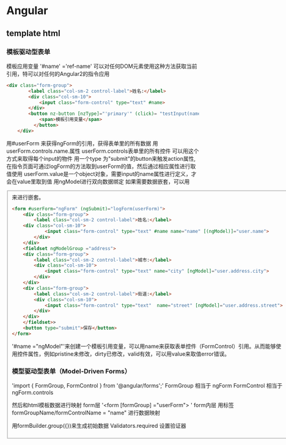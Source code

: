 # Angular 
## template html
### 模板驱动型表单
模板应用变量
'#name' ='ref-name'
可以对任何DOM元素使用这种方法获取当前引用，特可以对任何的Angular2的指令应用

```html
<div class="form-group">
        <label class="col-sm-2 control-label">姓名:</label>
        <div class="col-sm-10">
            <input class="form-control" type="text" #name>
        </div>
        <button nz-button [nzType]="'primary'" (click)= "testInput(name.value)" type="submit">
            <span>模板引用变量</span>
          </button>
    </div>
```
用#userForm 来获得ngForm的引用，获得表单里的所有数据
用userForm.controls.name.属性
userForm.controls表单里的所有控件
可以用这个方式来取得每个input的物件
用一个type 为"submit"的button来触发action属性,在指令页面可通过logForm的方法取到userForm的值，然后通过相应属性进行取值使用
userForm.value是一个object对象，需要input的name属性进行定义，才会在value里取到值
用ngModel进行双向数据绑定
如果需要数据嵌套，可以用 <fieldset ngModelGroup ="address">来进行嵌套。
```html
<form #userForm="ngForm" (ngSubmit)="logForm(userForm)">
    <div class="form-group">
        <label class="col-sm-2 control-label">姓名:</label>
    <div class="col-sm-10">
            <input class="form-control" type="text" #name name="name" [(ngModel)]="user.name">
        </div>
    </div>
    <fieldset ngModelGroup ="address">
    <div class="form-group">
        <label class="col-sm-2 control-label">城市:</label>
        <div class="col-sm-10">
            <input class="form-control" type="text" name="city" [ngModel]="user.address.city">
        </div>
    </div>
    <div class="form-group">
        <label class="col-sm-2 control-label">街道:</label>
        <div class="col-sm-10">
            <input class="form-control" type="text"  name="street" [ngModel]="user.address.street">
        </div>
    </div>
    </fieldset>>
    <button type="submit">保存</button>
</form>
```
'#name ="ngModel"'来创建一个模板引用变量，可以用name来获取表单控件（FormControl）引用。从而能够使用控件属性，例如pristine未修改，dirty已修改，valid有效，可以用value来取值error错误。

### 模型驱动型表单（Model-Driven Forms）
'import { FormGroup, FormControl } from '@angular/forms';'
FormGroup  相当于 ngForm
FormControl 相当于 ngForm.controls

然后和html模板数据进行映射
form层
'<form [formGroup] ="userForm"> '
form内层
用标签 formGroupName/formControlName = "name" 进行数据映射

用formBuilder.group({})来生成初始数据
Validators.required 设置验证器